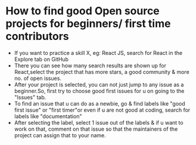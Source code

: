 # How to find good Open source projects for beginners/ first time contributors 

- If you want to practice a skill X, eg: React JS, search for React in the Explore tab on GitHub
- There you can see how many search results are shown up for React,select the project that has more stars, a good community & more no. of open issues.
- After your project is selected, you can not just jump to any issue as a beginner.So, first try to choose good first issues for u on going to the "Issues" tab.
- To find an issue that u can do as a newbie, go & find labels like "good first issue" or "first timer"or even if u are not good at coding, search for labels like "documentation"
- After selecting the label, select 1 issue out of the labels & if u want to work on that, comment on that issue so that the maintainers of the project can assign that to your name. 
